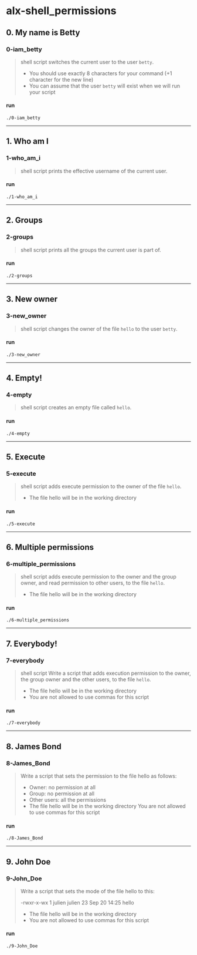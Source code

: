 # alx-shell_permissions

## 0. My name is Betty

### 0-iam_betty
> shell script  switches the current user to the user `betty`.
>
> - You should use exactly 8 characters for your command (+1 character for the new line)
> - You can assume that the user `betty` will exist when we will run your script
#### run
    ./0-iam_betty
___
## 1. Who am I

### 1-who_am_i
> shell script prints the effective username of the current user.
#### run
    ./1-who_am_i
___
## 2. Groups

### 2-groups
> shell script prints all the groups the current user is part of.
#### run
    ./2-groups
___
## 3. New owner

### 3-new_owner
> shell script changes the owner of the file `hello` to the user `betty`.
#### run
    ./3-new_owner
___
## 4. Empty!

### 4-empty
> shell script creates an empty file called `hello`.
#### run
    ./4-empty
___
## 5. Execute

### 5-execute
> shell script adds execute permission to the owner of the file `hello`.
>
> - The file hello will be in the working directory
#### run
    ./5-execute
___
## 6. Multiple permissions

### 6-multiple_permissions
> shell script adds execute permission to the owner and the group owner, and read permission to other users, to the file `hello`.
>
> - The file hello will be in the working directory
#### run
    ./6-multiple_permissions
___
## 7. Everybody!

### 7-everybody
> shell script Write a script that adds execution permission to the owner, the group owner and the other users, to the file `hello`.
>
> - The file hello will be in the working directory
> - You are not allowed to use commas for this script
#### run
    ./7-everybody
___
## 8. James Bond

### 8-James_Bond
> Write a script that sets the permission to the file hello as follows:
> 
> - Owner: no permission at all
> - Group: no permission at all
> - Other users: all the permissions
> - The file hello will be in the working directory You are not allowed to use commas for this script
#### run
    ./8-James_Bond
___
## 9. John Doe

### 9-John_Doe
> Write a script that sets the mode of the file hello to this:
>
>    -rwxr-x-wx 1 julien julien 23 Sep 20 14:25 hello
> - The file hello will be in the working directory
> - You are not allowed to use commas for this script
#### run
    ./9-John_Doe
